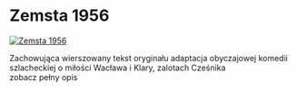 Zemsta 1956 
=============
[![Zemsta 1956 ](http://vidos.pl/images/player.gif)](http://vidos.pl/zemsta-1956)

 Zachowująca wierszowany tekst oryginału adaptacja obyczajowej komedii szlacheckiej o miłości Wacława i Klary, zalotach Cześnika zobacz pełny opis

